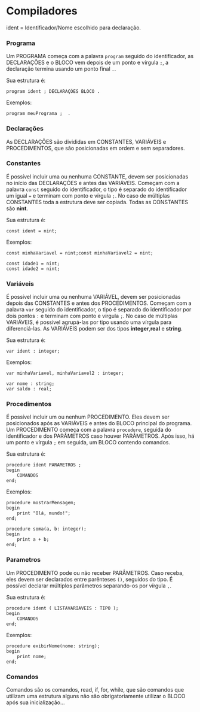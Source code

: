 # Compiladores
ident = Identificador/Nome escolhido para declaração.

### Programa
Um PROGRAMA começa com a palavra `program` seguido do identificador, as DECLARAÇÕES e o BLOCO vem depois de um ponto e vírgula `;`, a declaração termina usando um ponto final `.`.

Sua estrutura é:

```
program ident ; DECLARAÇÕES BLOCO .
```

Exemplos:

```
program meuPrograma ;  .
```

### Declarações
As DECLARAÇÕES são divididas em CONSTANTES, VARIÁVEIS e PROCEDIMENTOS, que são posicionadas em ordem e sem separadores.

### Constantes
É possível incluir uma ou nenhuma CONSTANTE, devem ser posicionadas no início das DECLARAÇÕES e antes das VARIÁVEIS. Começam com a palavra `const` seguido do identificador, o tipo é separado do identificador um igual `=` e terminam com ponto e vírgula `;`. No caso de múltiplas CONSTANTES toda a estrutura deve ser copiada. Todas as CONSTANTES são **nint**.

Sua estrutura é:

```
const ident = nint;
```

Exemplos:

```
const minhaVariavel = nint;const minhaVariavel2 = nint;
```

```
const idade1 = nint;
const idade2 = nint;
```

### Variáveis
É possível incluir uma ou nenhuma VARIÁVEL, devem ser posicionadas depois das CONSTANTES e antes dos PROCEDIMENTOS. Começam com a palavra `var` seguido do identificador, o tipo é separado do identificador por dois pontos `:` e terminam com ponto e vírgula `;`. No caso de múltiplas VARIÁVEIS, é possível agrupá-las por tipo usando uma vírgula para diferenciá-las. As VARIÁVEIS podem ser dos tipos **integer**,**real** e **string**.

Sua estrutura é:

```
var ident : integer;
```

Exemplos:

```
var minhaVariavel, minhaVariavel2 : integer;
```

```
var nome : string;
var saldo : real;
```

### Procedimentos

É possível incluir um ou nenhum PROCEDIMENTO. Eles devem ser posicionados após as VARIÁVEIS e antes do BLOCO principal do programa. Um PROCEDIMENTO começa com a palavra `procedure`, seguida do identificador e dos PARÂMETROS caso houver PARÂMETROS. Após isso, há um ponto e vírgula `;` em seguida, um BLOCO contendo comandos.

Sua estrutura é:

```
procedure ident PARAMETROS ;
begin
    COMANDOS
end;

```

Exemplos:

```
procedure mostrarMensagem;
begin
    print "Olá, mundo!";
end;
```

```
procedure soma(a, b: integer);
begin
    print a + b;
end;
```


### Parametros
Um PROCEDIMENTO pode ou não receber PARÂMETROS. Caso receba, eles devem ser declarados entre parênteses `()`, seguidos do tipo. É possível declarar múltiplos parâmetros separando-os por vírgula `,`.

Sua estrutura é:

```
procedure ident ( LISTAVARIAVEIS : TIPO );
begin
    COMANDOS
end;
```

Exemplos:

```
procedure exibirNome(nome: string);
begin
    print nome;
end;
```

### Comandos
Comandos são os comandos, read, if, for, while, que são comandos que utilizam uma estrutura alguns não são obrigatoriamente utilizar o BLOCO após sua inicialização...
